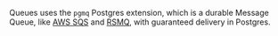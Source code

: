 Queues uses the `pgmq` Postgres extension, which is a durable Message Queue, like [AWS SQS](https://aws.amazon.com/sqs/) and [RSMQ](https://github.com/smrchy/rsmq), with guaranteed delivery in Postgres.
